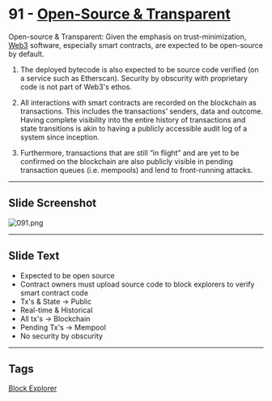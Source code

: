 # 91 - [Open-Source & Transparent](Open-Source%20&%20Transparent.md)

Open-source & Transparent: Given the emphasis on trust-minimization, [Web3](Web3.md) software, especially smart contracts, are expected to be open-source by default. 

1. The deployed bytecode is also expected to be source code verified (on a service such as Etherscan). Security by obscurity with proprietary code is not part of Web3's ethos.

2. All interactions with smart contracts are recorded on the blockchain as transactions. This includes the transactions’ senders, data and outcome. Having complete visibility into the entire history of transactions and state transitions is akin to having a publicly accessible audit log of a system since inception. 

3. Furthermore, transactions that are still “in flight” and are yet to be confirmed on the blockchain are also publicly visible in pending transaction queues (i.e. mempools) and lend to front-running attacks.
___
## Slide Screenshot
![091.png](../../images/1.Ethereum%20101/091.png)
___
## Slide Text
- Expected to be open source
- Contract owners must upload source code to block explorers to verify smart contract code
- Tx's & State -> Public
- Real-time & Historical
- All tx's -> Blockchain
- Pending Tx's -> Mempool
- No security by obscurity 
___
## Tags
[Block Explorer](Block%20Explorer.md)
